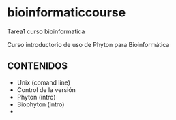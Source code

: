 # bioinformaticcourse
Tarea1 curso bioinformatica

Curso introductorio de uso de Phyton para Bioinformática

## CONTENIDOS

- Unix (comand line)
- Control de la versión
- Phyton (intro)
- Biophyton (intro)
- 
